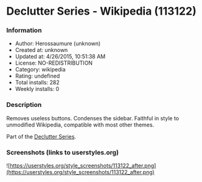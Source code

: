 # Declutter Series - Wikipedia (113122)

### Information
- Author: Herossaumure (unknown)
- Created at: unknown
- Updated at: 4/26/2015, 10:51:38 AM
- License: NO-REDISTRIBUTION
- Category: wikipedia
- Rating: undefined
- Total installs: 282
- Weekly installs: 0


### Description
Removes useless buttons. Condenses the sidebar.
Faithful in style to unmodified Wikipedia, compatible with most other themes.

Part of the <a href="https://userstyles.org/styles/browse?search_terms=Declutter+Series">Declutter Series</a>.


### Screenshots (links to userstyles.org)
![https://userstyles.org/style_screenshots/113122_after.png](https://userstyles.org/style_screenshots/113122_after.png)


